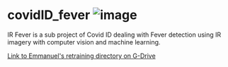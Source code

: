 # covidID_fever ![image](https://user-images.githubusercontent.com/11790686/84206860-e8f45680-aa64-11ea-8fcd-e5955e922ae9.png)

IR Fever is a sub project of Covid ID dealing with Fever detection using IR imagery with computer vision and machine learning.

[Link to Emmanuel's retraining directory on G-Drive](https://drive.google.com/drive/folders/17I5b248CI-mae4xW0jFQNG3Fabcq--D-?usp=sharing) 
